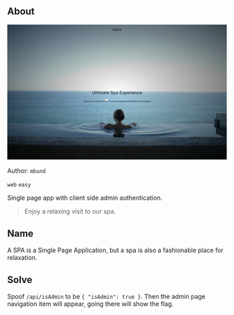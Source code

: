 ## About

![challenge screenshot](./screenshot.png)

Author: `mbund`

`web` `easy`

Single page app with client side admin authentication.

> Enjoy a relaxing visit to our spa.

## Name

A SPA is a Single Page Application, but a spa is also a fashionable place for relaxation.

## Solve

Spoof `/api/isAdmin` to be `{ "isAdmin": true }`. Then the admin page navigation item will appear, going there will show the flag.
